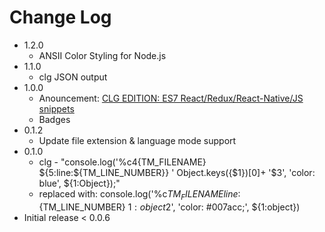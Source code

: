 # Change Log
-   1.2.0
    - ANSII Color Styling for Node.js
-   1.1.0
    - clg JSON output 
-   1.0.0
    - Anouncement: [CLG EDITION: ES7 React/Redux/React-Native/JS snippets](https://marketplace.visualstudio.com/items?itemName=alexkev.clg-edition-es7-react-js-snippets) 
    - Badges
-   0.1.2
    - Update file extension & language mode support
-   0.1.0
    -   clg - "console.log('%c$4${TM_FILENAME} ${5:line:${TM_LINE_NUMBER}} ' Object.keys({$1})[0]+ '$3', 'color: blue', \${1:Object});"
    -   replaced with: console.log('%c${TM_FILENAME} line:${TM_LINE_NUMBER} ${1:object}$2', 'color: #007acc;', \${1:object})
-   Initial release < 0.0.6
